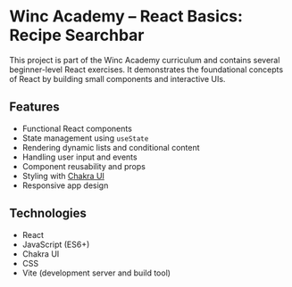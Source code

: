 # Winc Academy – React Basics: Recipe Searchbar 

This project is part of the Winc Academy curriculum and contains several beginner-level React exercises. 
It demonstrates the foundational concepts of React by building small components and interactive UIs.

## Features

- Functional React components
- State management using `useState`
- Rendering dynamic lists and conditional content
- Handling user input and events
- Component reusability and props
- Styling with [Chakra UI](https://chakra-ui.com/)
- Responsive app design
  
## Technologies

- React
- JavaScript (ES6+)
- Chakra UI
- CSS
- Vite (development server and build tool)


